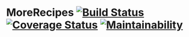 # MoreRecipes [![Build Status](https://travis-ci.org/AdeyinkaAdekunbi/MoreRecipes.svg?branch=dev)](https://travis-ci.org/AdeyinkaAdekunbi/MoreRecipes) [![Coverage Status](https://coveralls.io/repos/github/AdeyinkaAdekunbi/MoreRecipes/badge.svg?branch=coveralls-experiment)](https://coveralls.io/github/AdeyinkaAdekunbi/MoreRecipes?branch=coveralls-experiment) [![Maintainability](https://api.codeclimate.com/v1/badges/a607b27b7f874afa4ae0/maintainability)](https://codeclimate.com/github/AdeyinkaAdekunbi/MoreRecipes/maintainability)